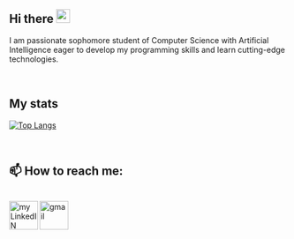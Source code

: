 ## Hi there <img src="https://media.giphy.com/media/hvRJCLFzcasrR4ia7z/giphy.gif" width="25px">

I am passionate sophomore student of Computer Science with Artificial Intelligence eager to develop my programming skills and learn cutting-edge technologies.


</br>

## My stats

[![Top Langs](https://github-readme-stats.vercel.app/api/top-langs/?username=PaulinaGacek&hide=Makefile,Cmake&langs_count=7)](https://github.com/PaulinaGacek/github-readme-stats)
  
</br>

## 📫 How to reach me:

</br>
<a href="https://www.linkedin.com/in/paulina-gacek-44bb2b229/">
  <img 
    align="left" 
    alt="my LinkedIN" 
    height="52px" 
    src="https://raw.githubusercontent.com/peterthehan/peterthehan/master/assets/linkedin.svg" />
</a>
<a href="https://mail.google.com/mail/?view=cm&fs=1&to=paulina.gacek.pl@gmail.com&su=Message from github portfolio: &body=Hello Paulina!">
  <img align="left" alt=" gmail"
   height="52px"
   src="https://upload.wikimedia.org/wikipedia/commons/thumb/8/8c/Gmail_Icon_%282013-2020%29.svg/2048px-Gmail_Icon_%282013-2020%29.svg.png" />
</a>
  
 
</br>
